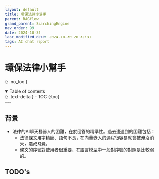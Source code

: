 ```yaml
---
layout: default
title: 環保法律小幫手
parent: RAGflow
grand_parent: SearchingEngine
nav_order: 99
date: 2024-10-30 
last_modified_date: 2024-10-30 20:32:31
tags: AI chat report
---
```


# 環保法律小幫手  
{: .no_toc }

<details open markdown="block">
  <summary>
    Table of contents
  </summary>
  {: .text-delta }
- TOC
{:toc}
</details>
---

## 背景

- 法律的AI聊天機器人的困難，在於回答的精準性。過去遭遇到的困難包括：
  - 法律條文用字精簡、語句不長，在向量嵌入的過程很容易就會被淹沒消失，造成幻覺。
  - 條文的序號對使用者很重要，在語言模型中一般對序號的對照是比較弱的。
## TODO's

